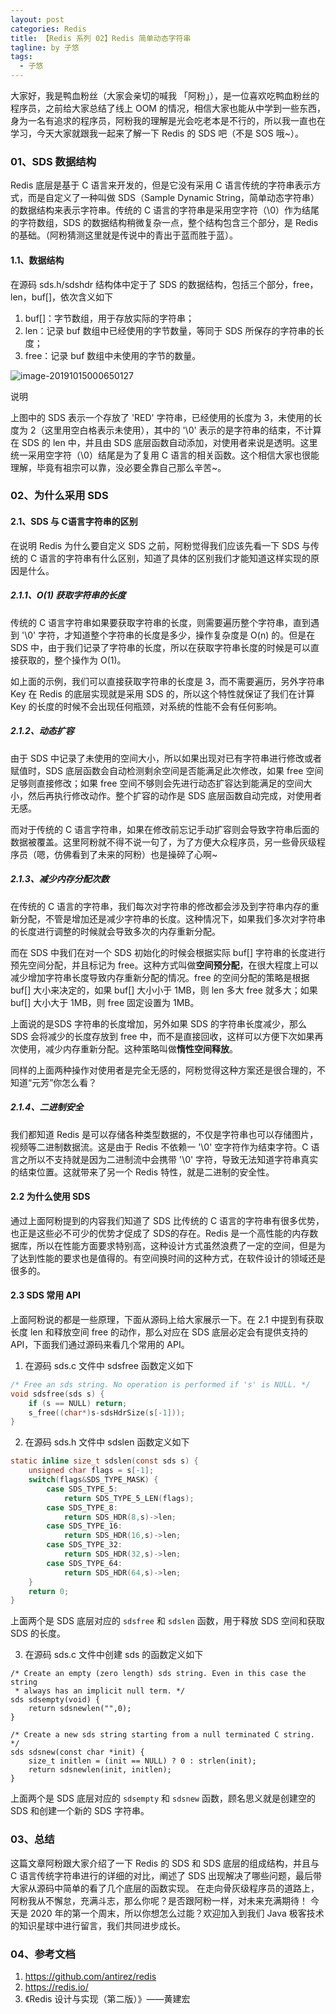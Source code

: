 ```yaml
---
layout: post
categories: Redis
title: 【Redis 系列 02】Redis 简单动态字符串
tagline: by 子悠
tags:
  - 子悠
---
```


大家好，我是鸭血粉丝（大家会亲切的喊我 「阿粉」），是一位喜欢吃鸭血粉丝的程序员，之前给大家总结了线上 OOM 的情况，相信大家也能从中学到一些东西，身为一名有追求的程序员，阿粉我的理解是光会吃老本是不行的，所以我一直也在学习，今天大家就跟我一起来了解一下 Redis 的 SDS 吧（不是 SOS 哦~）。

### 01、SDS 数据结构

Redis 底层是基于 C 语言来开发的，但是它没有采用 C 语言传统的字符串表示方式，而是自定义了一种叫做 SDS（Sample Dynamic String，简单动态字符串）的数据结构来表示字符串。传统的 C 语言的字符串是采用空字符（\0）作为结尾的字符数组，SDS 的数据结构稍微复杂一点，整个结构包含三个部分，是 Redis 的基础。（阿粉猜测这里就是传说中的青出于蓝而胜于蓝）。

<!--more-->

#### 1.1、数据结构

在源码 sds.h/sdshdr 结构体中定于了 SDS 的数据结构，包括三个部分，free，len，buf[]，依次含义如下

1. buf[]：字节数组，用于存放实际的字符串；
2. len：记录 buf 数组中已经使用的字节数量，等同于 SDS 所保存的字符串的长度；
3. free：记录 buf 数组中未使用的字节的数量。

![image-20191015000650127](http://justdojava.com/assets/images/2019/java/image_ziyou/redis-series2-01.png)

说明

上图中的 SDS 表示一个存放了 'RED' 字符串，已经使用的长度为 3，未使用的长度为 2（这里用空白格表示未使用），其中的 '\0' 表示的是字符串的结束，不计算在 SDS 的 len 中，并且由 SDS 底层函数自动添加，对使用者来说是透明。这里统一采用空字符（\0）结尾是为了复用 C 语言的相关函数。这个相信大家也很能理解，毕竟有祖宗可以靠，没必要全靠自己那么辛苦~。

### 02、为什么采用 SDS

#### 2.1、SDS 与 C语言字符串的区别

在说明 Redis 为什么要自定义 SDS 之前，阿粉觉得我们应该先看一下 SDS 与传统的 C 语言的字符串有什么区别，知道了具体的区别我们才能知道这样实现的原因是什么。

##### 2.1.1、O(1) 获取字符串的长度

传统的 C 语言字符串如果要获取字符串的长度，则需要遍历整个字符串，直到遇到 '\0' 字符，才知道整个字符串的长度是多少，操作复杂度是 O(n) 的。但是在 SDS 中，由于我们记录了字符串的长度，所以在获取字符串长度的时候是可以直接获取的，整个操作为 O(1)。

如上面的示例，我们可以直接获取字符串的长度是 3，而不需要遍历，另外字符串 Key 在 Redis 的底层实现就是采用 SDS 的，所以这个特性就保证了我们在计算 Key 的长度的时候不会出现任何瓶颈，对系统的性能不会有任何影响。

##### 2.1.2、动态扩容

由于 SDS 中记录了未使用的空间大小，所以如果出现对已有字符串进行修改或者赋值时，SDS 底层函数会自动检测剩余空间是否能满足此次修改，如果 free 空间足够则直接修改；如果 free 空间不够则会先进行动态扩容达到能满足的空间大小，然后再执行修改动作。整个扩容的动作是 SDS 底层函数自动完成，对使用者无感。

而对于传统的 C 语言字符串，如果在修改前忘记手动扩容则会导致字符串后面的数据被覆盖。这里阿粉就不得不说一句了，为了方便大众程序员，另一些骨灰级程序员（嗯，仿佛看到了未来的阿粉）也是操碎了心啊~

##### 2.1.3、减少内存分配次数

在传统的 C 语言的字符串，我们每次对字符串的修改都会涉及到字符串内存的重新分配，不管是增加还是减少字符串的长度。这种情况下，如果我们多次对字符串的长度进行调整的时候就会导致多次的内存重新分配。

而在 SDS 中我们在对一个 SDS 初始化的时候会根据实际 buf[] 字符串的长度进行预先空间分配，并且标记为 free。这种方式叫做**空间预分配**，在很大程度上可以减少增加字符串长度导致内存重新分配的情况。free 的空间分配的策略是根据 buf[] 大小来决定的，如果 buf[] 大小小于 1MB，则 len 多大 free 就多大；如果 buf[] 大小大于 1MB，则 free 固定设置为 1MB。

上面说的是SDS 字符串的长度增加，另外如果 SDS 的字符串长度减少，那么 SDS 会将减少的长度存放到 free 中，而不是直接回收，这样可以方便下次如果再次使用，减少内存重新分配。这种策略叫做**惰性空间释放**。

同样的上面两种操作对使用者是完全无感的，阿粉觉得这种方案还是很合理的，不知道“元芳”你怎么看？

##### 2.1.4、二进制安全

我们都知道 Redis 是可以存储各种类型数据的，不仅是字符串也可以存储图片，视频等二进制数据流。这是由于 Redis 不依赖一 '\0' 空字符作为结束字符。C 语言之所以不支持就是因为二进制流中会携带 '\0' 字符，导致无法知道字符串真实的结束位置。这就带来了另一个 Redis 特性，就是二进制的安全性。


#### 2.2 为什么使用 SDS

通过上面阿粉提到的内容我们知道了 SDS 比传统的 C 语言的字符串有很多优势，也正是这些必不可少的优势才促成了 SDS的存在。Redis 是一个高性能的内存数据库，所以在性能方面要求特别高，这种设计方式虽然浪费了一定的空间，但是为了达到性能的要求也是值得的。有空间换时间的这种方式，在软件设计的领域还是很多的。

#### 2.3 SDS 常用 API

上面阿粉说的都是一些原理，下面从源码上给大家展示一下。在 2.1 中提到有获取长度 len 和释放空间 free 的动作，那么对应在 SDS 底层必定会有提供支持的 API，下面我们通过源码来看几个常用的 API。

1. 在源码 sds.c 文件中 sdsfree 函数定义如下

```c
/* Free an sds string. No operation is performed if 's' is NULL. */
void sdsfree(sds s) {
    if (s == NULL) return;
    s_free((char*)s-sdsHdrSize(s[-1]));
}
```

2. 在源码 sds.h 文件中 sdslen 函数定义如下

```c
static inline size_t sdslen(const sds s) {
    unsigned char flags = s[-1];
    switch(flags&SDS_TYPE_MASK) {
        case SDS_TYPE_5:
            return SDS_TYPE_5_LEN(flags);
        case SDS_TYPE_8:
            return SDS_HDR(8,s)->len;
        case SDS_TYPE_16:
            return SDS_HDR(16,s)->len;
        case SDS_TYPE_32:
            return SDS_HDR(32,s)->len;
        case SDS_TYPE_64:
            return SDS_HDR(64,s)->len;
    }
    return 0;
}
```
上面两个是 SDS 底层对应的 `sdsfree` 和 `sdslen` 函数，用于释放 SDS 空间和获取 SDS 的长度。

3. 在源码 sds.c 文件中创建 sds 的函数定义如下

```
/* Create an empty (zero length) sds string. Even in this case the string
 * always has an implicit null term. */
sds sdsempty(void) {
    return sdsnewlen("",0);
}

/* Create a new sds string starting from a null terminated C string. */
sds sdsnew(const char *init) {
    size_t initlen = (init == NULL) ? 0 : strlen(init);
    return sdsnewlen(init, initlen);
}
```
上面两个是 SDS 底层对应的 `sdsempty` 和 `sdsnew` 函数，顾名思义就是创建空的 SDS 和创建一个新的 SDS 字符串。

### 03、总结

这篇文章阿粉跟大家介绍了一下 Redis 的 SDS 和 SDS 底层的组成结构，并且与 C 语言传统字符串进行的详细的对比，阐述了 SDS 出现解决了哪些问题，最后带大家从源码中简单的看了几个底层的函数实现。
在走向骨灰级程序员的道路上，阿粉我从不懈怠，充满斗志，那么你呢？是否跟阿粉一样，对未来充满期待！
今天是 2020 年的第一个周末，所以你想怎么过能？欢迎加入到我们 Java 极客技术的知识星球中进行留言，我们共同进步成长。

### 04、参考文档

1. https://github.com/antirez/redis
2. https://redis.io/
3. 《Redis 设计与实现（第二版）》——黄建宏
